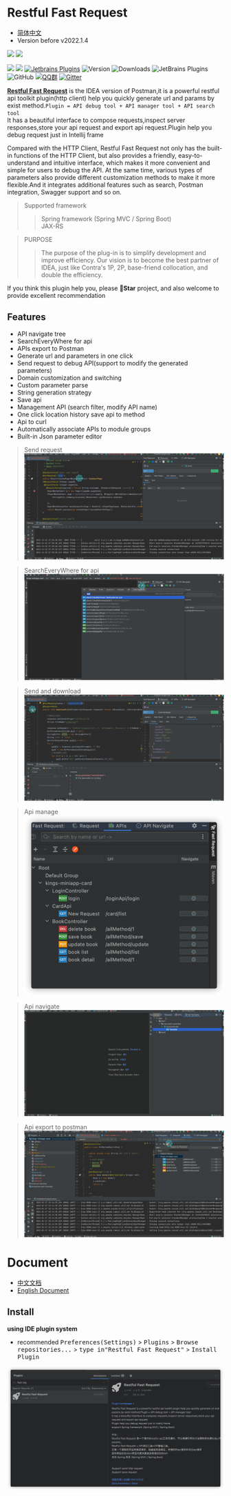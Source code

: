 # Restful Fast Request

* [简体中文](./README.zh_CN.md)
* Version before v2022.1.4

<a href="https://www.jetbrains.com"><img src="https://resources.jetbrains.com/storage/products/company/brand/logos/jb_beam.svg" width = "10%" /></a>
<a href="https://www.jetbrains.com/idea"><img src="https://resources.jetbrains.com/storage/products/company/brand/logos/IntelliJ_IDEA_icon.svg" width = "10%" /></a>

[![](https://badgen.net/badge/Github/fast-request/21D789?icon=github)](https://github.com/dromara/fast-request)
[![](https://img.shields.io/static/v1?label=Gitee&message=fast-request&color=FF318C&logo=gitee)](https://gitee.com/dromara/fast-request)
[![Jetbrains Plugins][plugin-img]][plugin]
![Version](https://img.shields.io/jetbrains/plugin/v/16988?logo=IntelliJ%20IDEA)
![Downloads](https://img.shields.io/jetbrains/plugin/d/16988?color=FE2857)
![JetBrains Plugins](https://img.shields.io/jetbrains/plugin/r/rating/16988)
![GitHub](https://img.shields.io/github/license/dromara/fast-request?color=087CFA)
[![QQ群](https://img.shields.io/badge/chat-QQ群:754131222-46BC99.svg?logo=Tencent%20QQ)](https://qm.qq.com/cgi-bin/qm/qr?k=1OEJ5QST4zoEUv0x0OvOmC3TUfAIZXAO)
[![Gitter](https://badges.gitter.im/fastRequest/community.svg)](https://gitter.im/fastRequest/community?utm_source=badge&utm_medium=badge&utm_campaign=pr-badge)

[**Restful Fast Request**](https://plugins.jetbrains.com/plugin/16988-fast-request) is the IDEA version of Postman,it is a powerful restful api toolkit plugin(http client) help you quickly generate url and params by exist method.`Plugin = API debug tool + API manager tool + API search tool`<br/>
It has a beautiful interface to compose requests,inspect server responses,store your api request and export api request.Plugin help you debug request just in Intellij frame


Compared with the HTTP Client, Restful Fast Request not only has the built-in functions of the HTTP Client, but also
provides a friendly, easy-to-understand and intuitive interface, which makes it more convenient and simple for users to
debug the API. At the same time, various types of parameters also provide different customization methods to make it
more flexible.And it integrates additional features such as search, Postman integration, Swagger support and so on.

> Supported framework
>>Spring framework (Spring MVC / Spring Boot)  
>>JAX-RS

> PURPOSE  
>> The purpose of the plug-in is to simplify development and improve efficiency. Our vision is to become the best partner of IDEA, just like Contra's 1P, 2P, base-friend collocation, and double the efficiency.

If you think this plugin help you, please **🌟Star** project, and also welcome to provide excellent recommendation

## Features

* API navigate tree
* SearchEveryWhere for api
* APIs export to Postman
* Generate url and parameters in one click
* Send request to debug API(support to modify the generated parameters)
* Domain customization and switching
* Custom parameter parse
* String generation strategy
* Save api
* Management API (search filter, modify API name)
* One click location history save api to method
* Api to curl
* Automatically associate APIs to module groups
* Built-in Json parameter editor

> Send request
![example](./screenshot/example.gif)

> SearchEveryWhere for api
![example](./docs/.vuepress/public/img/searchEveryWhere.gif)

> Send and download
![example_download](./screenshot/downloadFile.gif)

> Api manage
![api manage](./screenshot/apis_hd.png)

> Api navigate
![apinav](./screenshot/apinav.gif)

> Api export to postman
![export2postman](./docs/.vuepress/public/img/export2postman.gif)

# Document

* [中文文档](https://plugins.sheng90.wang/fast-request)
* [English Document](https://dromara.github.io/fast-request/en)

## Install

**using IDE plugin system**

- recommended <kbd>Preferences(Settings)</kbd> > <kbd>Plugins</kbd> > <kbd>Browse repositories...</kbd> > <kbd>type in"Restful Fast Request"</kbd> > <kbd>Install Plugin</kbd>

![](./screenshot/download.png)

[latest-release]: https://github.com/dromara/fast-request/releases/latest

[plugin]: https://plugins.jetbrains.com/plugin/16988

[plugin-img]: https://img.shields.io/badge/plugin-Restful_Fast_Request-x.svg?logo=IntelliJ%20IDEA